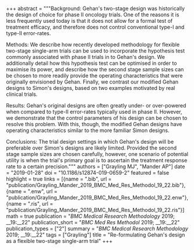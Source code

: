 +++
abstract = """Background: Gehan's two-stage design was historically the design of choice for phase II oncology trials. One of the reasons it is less frequently used today is that it does not allow for a formal test of treatment efficacy, and therefore does not control conventional type-I and type-II error-rates.

Methods: We describe how recently developed methodology for flexible two-stage single-arm trials can be used to incorporate the hypothesis test commonly associated with phase II trials in to Gehan's design. We additionally detail how this hypothesis test can be optimised in order to maximise its power, and describe how the second stage sample sizes can be chosen to more readily provide the operating characteristics that were originally envisioned by Gehan. Finally, we contrast our modified Gehan designs to Simon's designs, based on two examples motivated by real clinical trials.

Results: Gehan's original designs are often greatly under- or over-powered when compared to type-II error-rates typically used in phase II. However, we demonstrate that the control parameters of his design can be chosen to resolve this problem. With this, though, the modified Gehan designs have operating characteristics similar to the more familiar Simon designs.

Conclusions: The trial design settings in which Gehan's design will be preferable over Simon's designs are likely limited. Provided the second stage sample sizes are chosen carefully, however, one scenario of potential utility is when the trial's primary goal is to ascertain the treatment response rate to a certain precision."""
authors = ["Grayling MJ", "Mander AP"]
date = "2019-01-28"
doi = "10.1186/s12874-019-0659-2"
featured = false
highlight = true
links = [{name = ".bib", url = "publication/Grayling_Mander_2019_BMC_Med_Res_Methodol_19_22.bib"}, {name = ".enw", url = "publication/Grayling_Mander_2019_BMC_Med_Res_Methodol_19_22.enw"}, {name = ".ris", url = "publication/Grayling_Mander_2019_BMC_Med_Res_Methodol_19_22.ris"}]
math = true
publication = "*BMC Medical Research Methodology* 2019; __19:__22"
publication_short = "*BMC Med Res Methodol* 2019; __19:__22"
publication_types = ["2"]
summary = "*BMC Medical Research Methodology* 2019; __19:__22"
tags = ["Grayling"]
title = "Re-formulating Gehan's design as a flexible two-stage single-arm trial"
+++
